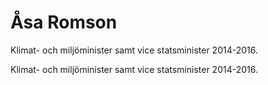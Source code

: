 # Åsa Romson

Klimat- och miljöminister samt vice statsminister 2014-2016.

Klimat- och miljöminister samt vice statsminister 2014-2016.
